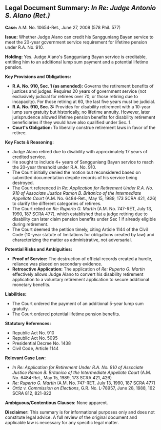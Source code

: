 ## Legal Document Summary: *In Re: Judge Antonio S. Alano (Ret.)*

**Case:** A.M. No. 10654-Ret., June 27, 2008 (578 Phil. 577)

**Issue:** Whether Judge Alano can credit his Sangguniang Bayan service to meet the 20-year government service requirement for lifetime pension under R.A. No. 910.

**Holding:** Yes. Judge Alano's Sangguniang Bayan service is creditable, entitling him to an additional lump sum payment and a potential lifetime pension.

**Key Provisions and Obligations:**

*   **R.A. No. 910, Sec. 1 (as amended):** Governs the retirement benefits of justices and judges. Requires 20 years of government service (not exclusively judicial for retirees over 70, or those retiring due to incapacity). For those retiring at 60, the last five years must be judicial.
*   **R.A. No. 910, Sec. 3:** Provides for disability retirement with a 10-year lump sum gratuity but historically, no lifetime annuity. However, later jurisprudence allowed lifetime pension benefits for disability retirement beneficiaries if they would have also qualified under Sec. 1.
*   **Court's Obligation:** To liberally construe retirement laws in favor of the retiree.

**Key Facts & Reasoning:**

*   Judge Alano retired due to disability with approximately 17 years of credited service.
*   He sought to include 4+ years of Sangguniang Bayan service to reach the 20-year threshold under R.A. No. 910.
*   The Court initially denied the motion but reconsidered based on submitted documentation despite records of his service being destroyed.
*   The Court referenced *In Re: Application for Retirement Under R.A. No. 910 of Associate Justice Ramon B. Britanico of the Intermediate Appellate Court* (A.M. No. 6484-Ret., May 15, 1989, 173 SCRA 421, 426) to clarify the different categories of retirees.
*   The Court relied on *Re: Ruperto G. Martin* (A.M. No. 747-RET, July 13, 1990, 187 SCRA 477), which established that a judge retiring due to disability can later claim pension benefits under Sec 1 if already eligible during retirement.
*   The Court deemed the petition timely, citing Article 1144 of the Civil Code (10-year statute of limitations for obligations created by law) and characterizing the matter as administrative, not adversarial.

**Potential Risks and Ambiguities:**

*   **Proof of Service:** The destruction of official records created a hurdle, reliance was placed on secondary evidence.
*   **Retroactive Application:** The application of *Re: Ruperto G. Martin* effectively allows Judge Alano to convert his disability retirement application to a voluntary retirement application to secure additional monetary benefits.

**Liabilities:**

*   The Court ordered the payment of an additional 5-year lump sum gratuity.
*   The Court ordered potential lifetime pension benefits.

**Statutory References:**

*   Republic Act No. 910
*   Republic Act No. 5095
*   Presidential Decree No. 1438
*   Civil Code, Article 1144

**Relevant Case Law:**

*   *In Re: Application for Retirement Under R.A. No. 910 of Associate Justice Ramon B. Britanico of the Intermediate Appellate Court* (A.M. No. 6484-Ret., May 15, 1989, 173 SCRA 421, 426)
*   *Re: Ruperto G. Martin* (A.M. No. 747-RET, July 13, 1990, 187 SCRA 477)
*   *Ortiz v. Commission on Elections*, G.R. No. L-78957, June 28, 1988, 162 SCRA 812, 821-822

**Ambiguous/Contentious Clauses:** None apparent.

**Disclaimer:** This summary is for informational purposes only and does not constitute legal advice. A full review of the original document and applicable law is necessary for any specific legal matter.
